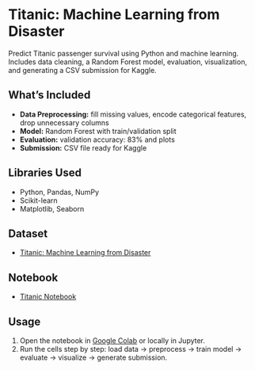 # Titanic: Machine Learning from Disaster

Predict Titanic passenger survival using Python and machine learning. Includes data cleaning, a Random Forest model, evaluation, visualization, and generating a CSV submission for Kaggle.

## What’s Included
- **Data Preprocessing:** fill missing values, encode categorical features, drop unnecessary columns  
- **Model:** Random Forest with train/validation split  
- **Evaluation:** validation accuracy: 83% and plots  
- **Submission:** CSV file ready for Kaggle

## Libraries Used
- Python, Pandas, NumPy  
- Scikit-learn  
- Matplotlib, Seaborn

## Dataset
- [Titanic: Machine Learning from Disaster](https://www.kaggle.com/c/titanic)

## Notebook
- [Titanic Notebook](Titanic.ipynb)

## Usage
1. Open the notebook in [Google Colab](https://colab.research.google.com/) or locally in Jupyter.  
2. Run the cells step by step: load data → preprocess → train model → evaluate → visualize → generate submission.

